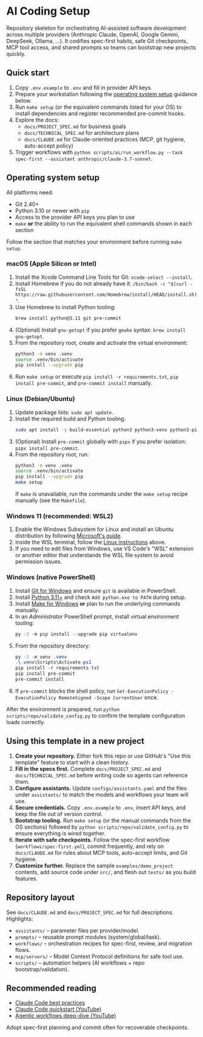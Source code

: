 # AI Coding Setup

Repository skeleton for orchestrating AI-assisted software development across multiple providers (Anthropic Claude, OpenAI, Google Gemini, DeepSeek, Ollama, ...). It codifies spec-first habits, safe Git checkpoints, MCP tool access, and shared prompts so teams can bootstrap new projects quickly.

## Quick start

1. Copy `.env.example` to `.env` and fill in provider API keys.
2. Prepare your workstation following the [operating system setup](#operating-system-setup) guidance below.
3. Run `make setup` (or the equivalent commands listed for your OS) to install dependencies and register recommended pre-commit hooks.
4. Explore the docs:
   - `docs/PROJECT_SPEC.md` for business goals
   - `docs/TECHNICAL_SPEC.md` for architecture plans
   - `docs/CLAUDE.md` for Claude-oriented practices (MCP, git hygiene, auto-accept policy)
5. Trigger workflows with `python scripts/ai/run_workflow.py --task spec-first --assistant anthropic/claude-3.7-sonnet`.

## Operating system setup

All platforms need:

- Git 2.40+
- Python 3.10 or newer with `pip`
- Access to the provider API keys you plan to use
- `make` **or** the ability to run the equivalent shell commands shown in each section

Follow the section that matches your environment before running `make setup`.

### macOS (Apple Silicon or Intel)

1. Install the Xcode Command Line Tools for Git: `xcode-select --install`.
2. Install Homebrew if you do not already have it: `/bin/bash -c "$(curl -fsSL https://raw.githubusercontent.com/Homebrew/install/HEAD/install.sh)"`.
3. Use Homebrew to install Python tooling:
   ```bash
   brew install python@3.11 git pre-commit
   ```
4. (Optional) Install `gnu-getopt` if you prefer `gmake` syntax: `brew install gnu-getopt`.
5. From the repository root, create and activate the virtual environment:
   ```bash
   python3 -m venv .venv
   source .venv/bin/activate
   pip install --upgrade pip
   ```
6. Run `make setup` or execute `pip install -r requirements.txt`, `pip install pre-commit`, and `pre-commit install` manually.

### Linux (Debian/Ubuntu)

1. Update package lists: `sudo apt update`.
2. Install the required build and Python tooling:
   ```bash
   sudo apt install -y build-essential python3 python3-venv python3-pip git make
   ```
3. (Optional) Install `pre-commit` globally with `pipx` if you prefer isolation: `pipx install pre-commit`.
4. From the repository root, run:
   ```bash
   python3 -m venv .venv
   source .venv/bin/activate
   pip install --upgrade pip
   make setup
   ```
   If `make` is unavailable, run the commands under the `make setup` recipe manually (see the `Makefile`).

### Windows 11 (recommended: WSL2)

1. Enable the Windows Subsystem for Linux and install an Ubuntu distribution by following [Microsoft's guide](https://learn.microsoft.com/windows/wsl/install).
2. Inside the WSL terminal, follow the [Linux instructions](#linux-debianubuntu) above.
3. If you need to edit files from Windows, use VS Code's "WSL" extension or another editor that understands the WSL file system to avoid permission issues.

### Windows (native PowerShell)

1. Install [Git for Windows](https://git-scm.com/download/win) and ensure `git` is available in PowerShell.
2. Install [Python 3.11+](https://www.python.org/downloads/windows/) and check `Add python.exe to PATH` during setup.
3. Install [Make for Windows](http://gnuwin32.sourceforge.net/packages/make.htm) **or** plan to run the underlying commands manually.
4. In an *Administrator* PowerShell prompt, install virtual environment tooling:
   ```powershell
   py -3 -m pip install --upgrade pip virtualenv
   ```
5. From the repository directory:
   ```powershell
   py -3 -m venv .venv
   .\.venv\Scripts\Activate.ps1
   pip install -r requirements.txt
   pip install pre-commit
   pre-commit install
   ```
6. If `pre-commit` blocks the shell policy, run `Set-ExecutionPolicy -ExecutionPolicy RemoteSigned -Scope CurrentUser` once.

After the environment is prepared, run `python scripts/repo/validate_config.py` to confirm the template configuration loads correctly.

## Using this template in a new project

1. **Create your repository.** Either fork this repo or use GitHub's "Use this template" feature to start with a clean history.
2. **Fill in the specs first.** Complete `docs/PROJECT_SPEC.md` and `docs/TECHNICAL_SPEC.md` before writing code so agents can reference them.
3. **Configure assistants.** Update `configs/assistants.yaml` and the files under `assistants/` to match the models and workflows your team will use.
4. **Secure credentials.** Copy `.env.example` to `.env`, insert API keys, and keep the file out of version control.
5. **Bootstrap tooling.** Run `make setup` (or the manual commands from the OS sections) followed by `python scripts/repo/validate_config.py` to ensure everything is wired together.
6. **Iterate with safe checkpoints.** Follow the spec-first workflow (`workflows/spec-first.yml`), commit frequently, and rely on `docs/CLAUDE.md` for rules about MCP tools, auto-accept limits, and Git hygiene.
7. **Customize further.** Replace the sample `examples/demo_project` contents, add source code under `src/`, and flesh out `tests/` as you build features.

## Repository layout

See `docs/CLAUDE.md` and `docs/PROJECT_SPEC.md` for full descriptions. Highlights:

- `assistants/` – parameter files per provider/model.
- `prompts/` – reusable prompt modules (system/global/task).
- `workflows/` – orchestration recipes for spec-first, review, and migration flows.
- `mcp/servers/` – Model Context Protocol definitions for safe tool use.
- `scripts/` – automation helpers (AI workflows + repo bootstrap/validation).

## Recommended reading

- [Claude Code best practices](https://www.anthropic.com/engineering/claude-code-best-practices)
- [Claude Code quickstart (YouTube)](https://www.youtube.com/watch?v=amEUIuBKwvg)
- [Agentic workflows deep-dive (YouTube)](https://www.youtube.com/watch?v=T0zFZsr_d0Q)

Adopt spec-first planning and commit often for recoverable checkpoints.
